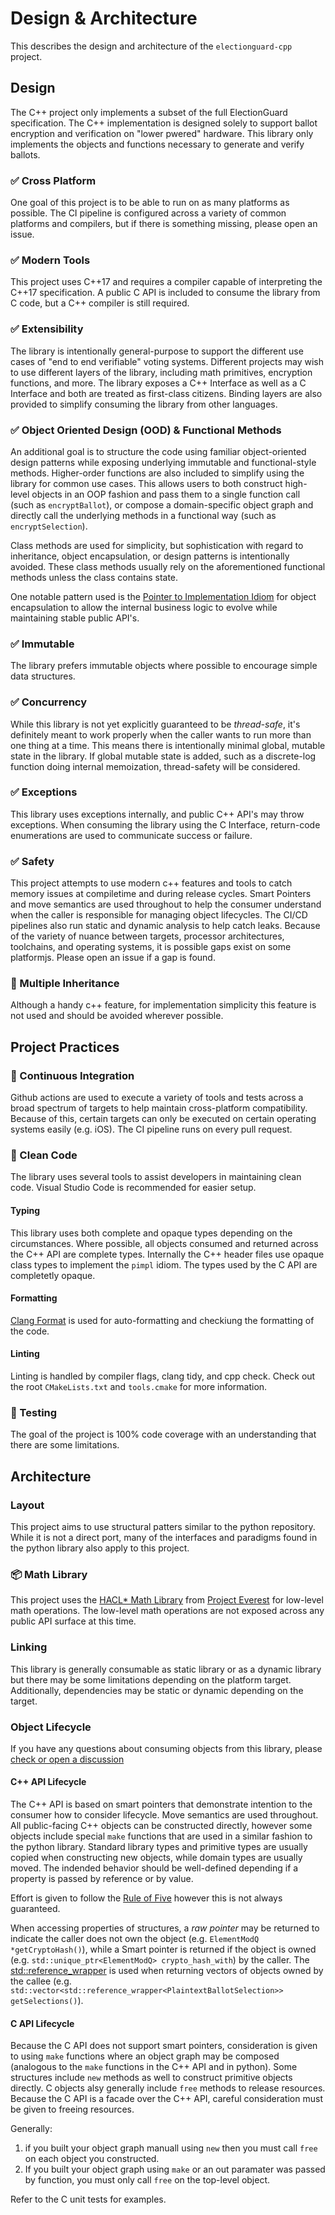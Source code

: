 # Design & Architecture

This describes the design and architecture of the `electionguard-cpp` project.

## Design

The C++ project only implements a subset of the full ElectionGuard specification.  The C++ implementation is designed solely to support ballot encryption and verification on "lower pwered" hardware.  This library only implements the objects and functions necessary to generate and verify ballots.

### ✅ Cross Platform

One goal of this project is to be able to run on as many platforms as possible.  The CI pipeline is configured across a variety of common platforms and compilers, but if there is something missing, please open an issue.

### ✅ Modern Tools

This project uses C++17 and requires a compiler capable of interpreting the C++17 specification.  A public C API is included to consume the library from C code, but a C++ compiler is still required.

### ✅ Extensibility

The library is intentionally general-purpose to support the different use cases of "end to end verifiable" voting systems. Different projects may wish to use different layers of the library, including math primitives, encryption functions, and more.  The library exposes a C++ Interface as well as a C Interface and both are treated as first-class citizens.  Binding layers are also provided to simplify consuming the library from other languages.

### ✅ Object Oriented Design (OOD) & Functional Methods

An additional goal is to structure the code using familiar object-oriented design patterns while exposing underlying immutable and functional-style methods. Higher-order functions are also included to simplify using the library for common use cases.  This allows users to both construct high-level objects in an OOP fashion and pass them to a single function call (such as `encryptBallot`), or compose a domain-specific object graph and directly call the underlying methods in a functional way (such as `encryptSelection`). 

Class methods are used for simplicity, but sophistication with regard to inheritance, object encapsulation, or design patterns is intentionally avoided. These class methods usually rely on the aforementioned functional methods unless the class contains state.

One notable pattern used is the [Pointer to Implementation Idiom](https://en.cppreference.com/w/cpp/language/pimpl) for object encapsulation to allow the internal business logic to evolve while maintaining stable public API's.

### ✅ Immutable

The library prefers immutable objects where possible to encourage simple data structures.

### ✅ Concurrency

While this library is not yet explicitly guaranteed to be _thread-safe_, it's definitely meant to work properly when the caller wants to run more than one thing at a time. This means there is intentionally minimal global, mutable state in the library.  If global mutable state is added, such as a discrete-log function doing internal memoization, thread-safety will be considered.

### ✅ Exceptions

This library uses exceptions internally, and public C++ API's may throw exceptions.  When consuming the library using the C Interface, return-code enumerations are used to communicate success or failure.

### ✅ Safety

This project attempts to use modern c++ features and tools to catch memory issues at compiletime and during release cycles.  Smart Pointers and move semantics are used throughout to help the consumer understand when the caller is responsible for managing object lifecycles.  The CI/CD pipelines also run static and dynamic analysis to help catch leaks.  Because of the variety of nuance between targets, processor architectures, toolchains, and operating systems, it is possible gaps exist on some platformjs.  Please open an issue if a gap is found.

### 🚫 Multiple Inheritance

Although a handy c++ feature, for implementation simplicity this feature is not used and should be avoided wherever possible.

## Project Practices

### 🚀 Continuous Integration

Github actions are used to execute a variety of tools and tests across a broad spectrum of targets to help maintain cross-platform compatibility.  Because of this, certain targets can only be executed on certain operating systems easily (e.g. iOS).  The CI pipeline runs on every pull request.

### 🧹 Clean Code

The library uses several tools to assist developers in maintaining clean code. Visual Studio Code is recommended for easier setup.

#### Typing

This library uses both complete and opaque types depending on the circumstances.  Where possible, all objects consumed and returned across the C++ API are complete types.  Internally the C++ header files use opaque class types to implement the `pimpl` idiom.  The types used by the C API are completetly opaque.

#### Formatting

[Clang Format](https://clang.llvm.org/docs/ClangFormat.html) is used for auto-formatting and checkiung the formatting of the code.

#### Linting

Linting is handled by compiler flags, clang tidy, and cpp check.  Check out the root `CMakeLists.txt` and `tools.cmake` for more information.

### 🧪 Testing

The goal of the project is 100% code coverage with an understanding that there are some limitations.

## Architecture

### Layout

This project aims to use structural patters similar to the python repository.  While it is not a direct port, many of the interfaces and paradigms found in the python library also apply to this project.

### 📦 Math Library

This project uses the [HACL* Math Library](https://github.com/project-everest/hacl-star) from [Project Everest](https://project-everest.github.io/) for low-level math operations.  The low-level math operations are not exposed across any public API surface at this time.

### Linking

This library is generally consumable as static library or as a dynamic library but there may be some limitations depending on the platform target.  Additionally, dependencies may be static or dynamic depending on the target.

### Object Lifecycle

If you have any questions about consuming objects from this library, please [check or open a discussion](https://github.com/microsoft/electionguard/discussions)

#### C++ API Lifecycle

The C++ API is based on smart pointers that demonstrate intention to the consumer how to consider lifecycle.  Move semantics are used throughout.  All public-facing C++ objects can be constructed directly, however some objects include special `make` functions that are used in a similar fashion to the python library.  Standard library types and primitive types are usually copied when constructing new objects, while domain types are usually moved.  The indended behavior should be well-defined depending if a property is passed by reference or by value.

Effort is given to follow the [Rule of Five](https://cpppatterns.com/patterns/rule-of-five.html) however this is not always guaranteed.

When accessing properties of structures, a _raw pointer_ may be returned to indicate the caller does not own the object (e.g. `ElementModQ *getCryptoHash()`), while a Smart pointer is returned if the object is owned (e.g. `std::unique_ptr<ElementModQ> crypto_hash_with`) by the caller.  The [std::reference_wrapper](https://en.cppreference.com/w/cpp/utility/functional/reference_wrapper) is used when returning vectors of objects owned by the callee (e.g. `std::vector<std::reference_wrapper<PlaintextBallotSelection>> getSelections()`).  

#### C API Lifecycle

Because the C API does not support smart pointers, consideration is given to using `make` functions where an object graph may be composed (analogous to the `make` functions in the C++ API and in python).  Some structures include `new` methods as well to construct primitive objects directly.  C objects alsy generally include `free` methods to release resources.  Because the C API is a facade over the C++ API, careful consideration must be given to freeing resources.

Generally:
1. if you built your object graph manuall using `new` then you must call `free` on each object you constructed.
2. If you built your object graph using `make` or an out paramater was passed by function, you must only call `free` on the top-level object.

Refer to the C unit tests for examples.
